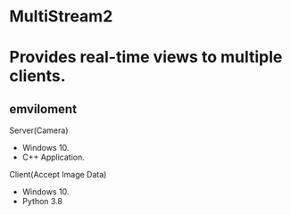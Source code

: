 # MultiStream2
# Provides real-time views to multiple clients. 
## emviloment
Server(Camera)
- Windows 10.
- C++ Application.

Client(Accept Image Data)
- Windows 10.
- Python 3.8
